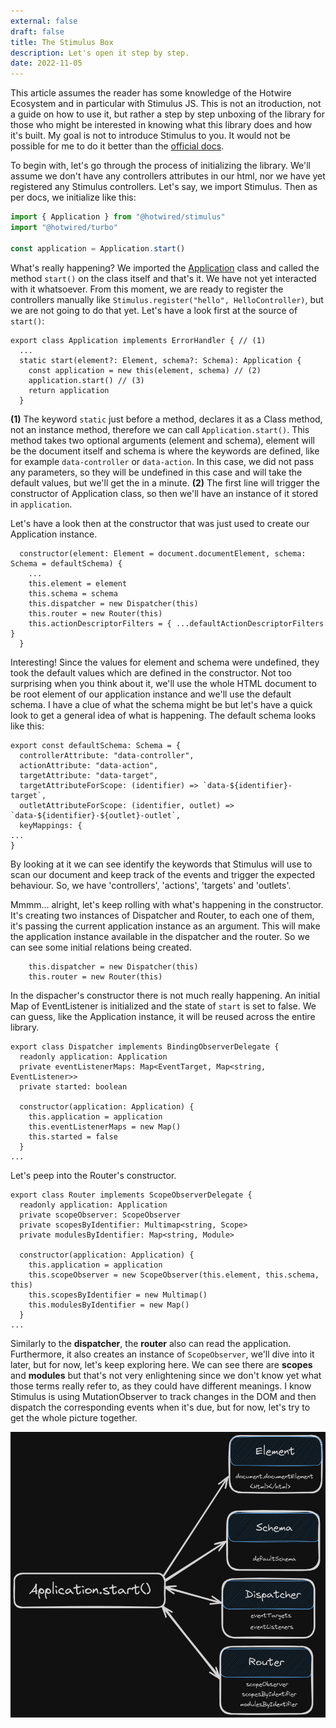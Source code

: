 ```yaml
---
external: false
draft: false 
title: The Stimulus Box
description: Let's open it step by step.
date: 2022-11-05
---
```

This article assumes the reader has some knowledge of the Hotwire Ecosystem and in particular with Stimulus JS. This is not an itroduction, not a guide on how to use it, but rather a step by step unboxing of the library for those who might be interested in knowing what this library does and how it's built. My goal is not to introduce Stimulus to you. It would not be possible for me to do it better than the [official docs](https://stimulus.hotwired.dev/).

To begin with, let's go through the process of initializing the library. We'll assume we don't have any controllers 
attributes in our html, nor we have yet registered any Stimulus controllers.
Let's say, we import Stimulus. Then as per docs, we initialize like this:
```javascript
import { Application } from "@hotwired/stimulus"
import "@hotwired/turbo"

const application = Application.start()
```


What's really happening? We imported the [Application](https://github.com/hotwired/stimulus/blob/main/src/core/application.ts)
class and called the method ``start()`` on the class itself and that's it. We have not yet interacted with it whatsoever. From this moment, we are ready to register the controllers manually like ``Stimulus.register("hello", HelloController)``, but we are not going to do that yet. Let's have a look first at the source of ``start()``:

```
export class Application implements ErrorHandler { // (1)
  ...
  static start(element?: Element, schema?: Schema): Application {
    const application = new this(element, schema) // (2)
    application.start() // (3)
    return application
  }
```


**(1)** The keyword ``static`` just before a method, declares it as a Class method, not an instance method, 
therefore we can call ``Application.start()``. This method takes two optional arguments (element and schema), 
element will be the <html> document itself and schema is where the keywords are defined, like for example 
``data-controller`` or ``data-action``. In this case, we did not pass any parameters, so they will be 
undefined in this case and will take the default values, but we'll get the in a minute. 
**(2)** The first line will trigger  the constructor of Application class, so then we'll have an instance 
of it stored in ``application``. 

Let's have a look then at the constructor that was just used to create our Application instance.

```
  constructor(element: Element = document.documentElement, schema: Schema = defaultSchema) {
    ...
    this.element = element
    this.schema = schema
    this.dispatcher = new Dispatcher(this)
    this.router = new Router(this)
    this.actionDescriptorFilters = { ...defaultActionDescriptorFilters }
  }
```



Interesting! Since the values for element and schema were undefined, they took the default values which are defined in 
the constructor. Not too surprising when you think about it, we'll use the whole HTML document to be root element 
of our application instance and we'll use the default schema. I have a clue of what the schema might be but 
let's have a quick look to get a general idea of what is happening. The default schema looks like this:

```
export const defaultSchema: Schema = {
  controllerAttribute: "data-controller",
  actionAttribute: "data-action",
  targetAttribute: "data-target",
  targetAttributeForScope: (identifier) => `data-${identifier}-target`,
  outletAttributeForScope: (identifier, outlet) => `data-${identifier}-${outlet}-outlet`,
  keyMappings: {
...
}
```

By looking at it we can see identify the keywords that Stimulus will use to scan our document and keep track of the events 
and trigger the expected behaviour. So, we have 'controllers', 'actions', 'targets' and 'outlets'.


Mmmm... alright, let's keep rolling with what's happening in the constructor. It's creating two instances 
of Dispatcher and Router, to each one of them, it's passing the current application instance as an argument. This 
will make the application instance available in the dispatcher and the router. So we can see some initial relations 
being created.  
```
    this.dispatcher = new Dispatcher(this)
    this.router = new Router(this)
```

In the dispacher's constructor there is not much really happening. An initial Map of EventListener is initialized and the state of ``start`` is set to false. We can guess, like the Application instance, it will be reused across the entire library.

```
export class Dispatcher implements BindingObserverDelegate {
  readonly application: Application
  private eventListenerMaps: Map<EventTarget, Map<string, EventListener>>
  private started: boolean

  constructor(application: Application) {
    this.application = application
    this.eventListenerMaps = new Map()
    this.started = false
  }
...
```

Let's peep into the Router's constructor.
```
export class Router implements ScopeObserverDelegate {
  readonly application: Application
  private scopeObserver: ScopeObserver
  private scopesByIdentifier: Multimap<string, Scope>
  private modulesByIdentifier: Map<string, Module>

  constructor(application: Application) {
    this.application = application
    this.scopeObserver = new ScopeObserver(this.element, this.schema, this)
    this.scopesByIdentifier = new Multimap()
    this.modulesByIdentifier = new Map()
  }
...
```

Similarly to the **dispatcher**, the **router** also can read the application. Furthermore, it also creates an instance of ``ScopeObserver``, we'll dive into it later, but for now, let's keep exploring here. We can see there are **scopes** and **modules** but that's not very enlightening since we don't know yet what those terms really refer to, as they could have different meanings. I know Stimulus is using MutationObserver to track changes in the DOM and then dispatch the corresponding events when it's due, but for now, let's try to get the whole picture together. 

![A starry night sky.](../../src/assets/1.png)











